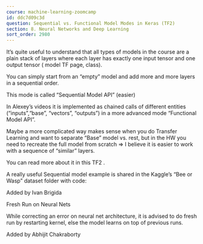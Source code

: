 ```yaml
---
course: machine-learning-zoomcamp
id: ddc7d09c3d
question: Sequential vs. Functional Model Modes in Keras (TF2)
section: 8. Neural Networks and Deep Learning
sort_order: 2980
---
```


It’s quite useful to understand that all types of models in the course are a plain stack of layers where each layer has exactly one input tensor and one output tensor ( model TF page,  class).

You can simply start from an “empty” model and add more and more layers in a sequential order.

This mode is called “Sequential Model API”  (easier)

In Alexey’s videos it is implemented as chained calls of different entities (“inputs”,“base”, “vectors”,  “outputs”) in a more advanced mode “Functional Model API”.

Maybe a more complicated way makes sense when you do Transfer Learning and want to separate “Base” model vs. rest, but in the HW you need to recreate the full model from scratch ⇒ I believe it is easier to work with a sequence of “similar” layers.

You can read more about it in this TF2 .

A really useful Sequential model example is shared in the Kaggle’s “Bee or Wasp” dataset folder with code:

Added by Ivan Brigida

Fresh Run on Neural Nets

While correcting an error on neural net architecture, it is advised to do fresh run by restarting kernel, else the model learns on top of previous runs.

Added by Abhijit Chakraborty

